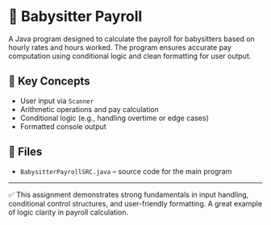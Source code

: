 # 👶 Babysitter Payroll

A Java program designed to calculate the payroll for babysitters based on hourly rates and hours worked. The program ensures accurate pay computation using conditional logic and clean formatting for user output.

## 🧠 Key Concepts
- User input via `Scanner`
- Arithmetic operations and pay calculation
- Conditional logic (e.g., handling overtime or edge cases)
- Formatted console output

## 📄 Files
- `BabysitterPayrollSRC.java` – source code for the main program

---

✅ This assignment demonstrates strong fundamentals in input handling, conditional control structures, and user-friendly formatting. A great example of logic clarity in payroll calculation.
